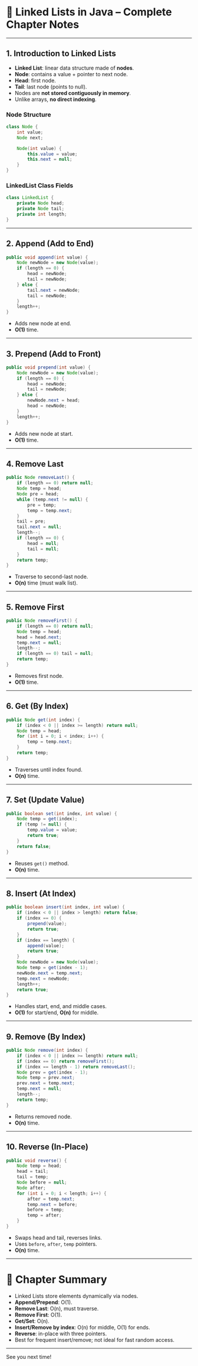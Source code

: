 # 📘 Linked Lists in Java – Complete Chapter Notes

---

## 1. Introduction to Linked Lists

* **Linked List**: linear data structure made of **nodes**.
* **Node**: contains a value + pointer to next node.
* **Head**: first node.
* **Tail**: last node (points to null).
* Nodes are **not stored contiguously in memory**.
* Unlike arrays, **no direct indexing**.

### Node Structure

```java
class Node {
    int value;
    Node next;

    Node(int value) {
        this.value = value;
        this.next = null;
    }
}
```

### LinkedList Class Fields

```java
class LinkedList {
    private Node head;
    private Node tail;
    private int length;
}
```

---

## 2. Append (Add to End)

```java
public void append(int value) {
    Node newNode = new Node(value);
    if (length == 0) {
        head = newNode;
        tail = newNode;
    } else {
        tail.next = newNode;
        tail = newNode;
    }
    length++;
}
```

* Adds new node at end.
* **O(1)** time.

---

## 3. Prepend (Add to Front)

```java
public void prepend(int value) {
    Node newNode = new Node(value);
    if (length == 0) {
        head = newNode;
        tail = newNode;
    } else {
        newNode.next = head;
        head = newNode;
    }
    length++;
}
```

* Adds new node at start.
* **O(1)** time.

---

## 4. Remove Last

```java
public Node removeLast() {
    if (length == 0) return null;
    Node temp = head;
    Node pre = head;
    while (temp.next != null) {
        pre = temp;
        temp = temp.next;
    }
    tail = pre;
    tail.next = null;
    length--;
    if (length == 0) {
        head = null;
        tail = null;
    }
    return temp;
}
```

* Traverse to second-last node.
* **O(n)** time (must walk list).

---

## 5. Remove First

```java
public Node removeFirst() {
    if (length == 0) return null;
    Node temp = head;
    head = head.next;
    temp.next = null;
    length--;
    if (length == 0) tail = null;
    return temp;
}
```

* Removes first node.
* **O(1)** time.

---

## 6. Get (By Index)

```java
public Node get(int index) {
    if (index < 0 || index >= length) return null;
    Node temp = head;
    for (int i = 0; i < index; i++) {
        temp = temp.next;
    }
    return temp;
}
```

* Traverses until index found.
* **O(n)** time.

---

## 7. Set (Update Value)

```java
public boolean set(int index, int value) {
    Node temp = get(index);
    if (temp != null) {
        temp.value = value;
        return true;
    }
    return false;
}
```

* Reuses `get()` method.
* **O(n)** time.

---

## 8. Insert (At Index)

```java
public boolean insert(int index, int value) {
    if (index < 0 || index > length) return false;
    if (index == 0) {
        prepend(value);
        return true;
    }
    if (index == length) {
        append(value);
        return true;
    }
    Node newNode = new Node(value);
    Node temp = get(index - 1);
    newNode.next = temp.next;
    temp.next = newNode;
    length++;
    return true;
}
```

* Handles start, end, and middle cases.
* **O(1)** for start/end, **O(n)** for middle.

---

## 9. Remove (By Index)

```java
public Node remove(int index) {
    if (index < 0 || index >= length) return null;
    if (index == 0) return removeFirst();
    if (index == length - 1) return removeLast();
    Node prev = get(index - 1);
    Node temp = prev.next;
    prev.next = temp.next;
    temp.next = null;
    length--;
    return temp;
}
```

* Returns removed node.
* **O(n)** time.

---

## 10. Reverse (In-Place)

```java
public void reverse() {
    Node temp = head;
    head = tail;
    tail = temp;
    Node before = null;
    Node after;
    for (int i = 0; i < length; i++) {
        after = temp.next;
        temp.next = before;
        before = temp;
        temp = after;
    }
}
```

* Swaps head and tail, reverses links.
* Uses `before`, `after`, `temp` pointers.
* **O(n)** time.

---

# 🔑 Chapter Summary

* Linked Lists store elements dynamically via nodes.
* **Append/Prepend**: O(1).
* **Remove Last**: O(n), must traverse.
* **Remove First**: O(1).
* **Get/Set**: O(n).
* **Insert/Remove by index**: O(n) for middle, O(1) for ends.
* **Reverse**: in-place with three pointers.
* Best for frequent insert/remove; not ideal for fast random access.

---

See you next time!
